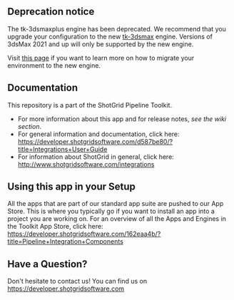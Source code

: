 ## Deprecation notice

The tk-3dsmaxplus engine has been deprecated. We recommend that you upgrade your configuration to the new [tk-3dsmax](https://github.com/shotgunsoftware/tk-3dsmax) engine. Versions of 3dsMax 2021 and up will only be supported by the new engine.

Visit [this page](https://developer.shotgridsoftware.com/tk-3dsmax) if you want to learn more
on how to migrate your environment to the new engine.

## Documentation
This repository is a part of the ShotGrid Pipeline Toolkit.

- For more information about this app and for release notes, *see the wiki section*.
- For general information and documentation, click here: https://developer.shotgridsoftware.com/d587be80/?title=Integrations+User+Guide
- For information about ShotGrid in general, click here: http://www.shotgridsoftware.com/integrations

## Using this app in your Setup
All the apps that are part of our standard app suite are pushed to our App Store. 
This is where you typically go if you want to install an app into a project you are
working on. For an overview of all the Apps and Engines in the Toolkit App Store,
click here: https://developer.shotgridsoftware.com/162eaa4b/?title=Pipeline+Integration+Components

## Have a Question?
Don't hesitate to contact us! You can find us on https://developer.shotgridsoftware.com